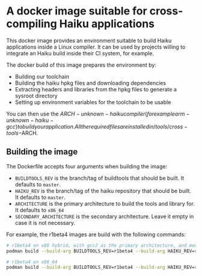 # A docker image suitable for cross-compiling Haiku applications

This docker image provides an environment suitable to build Haiku applications
inside a Linux compiler. It can be used by projects willing to integrate an
Haiku build inside their CI system, for example.

The docker build of this image prepares the environment by:
- Building our toolchain
- Building the haiku hpkg files and downloading dependencies
- Extracting headers and libraries from the hpkg files to generate a sysroot
  directory
- Setting up environment variables for the toolchain to be usable

You can then use the $ARCH-unknown-haiku compiler (for example
arm-unknown-haiku-gcc) to build your application. All the required files are
installed in /tools/cross-tools-$ARCH.

## Building the image

The Dockerfile accepts four arguments when building the image:

* `BUILDTOOLS_REV` is the branch/tag of buildtools that should be built. It defaults to `master`.
* `HAIKU_REV` is the branch/tag of the haiku repository that should be built. It defaults to `master`.
* `ARCHITECTURE` is the primary architecture to build the tools and library for. It defaults to `x86_64`
* `SECONDARY_ARCHITECTURE` is the secondary architecture. Leave it empty in case it is not necessary.

For example, the r1beta4 images are build with the following commands:

```bash
# r1beta4 on x86 hybrid, with gcc2 as the primary architecture, and modern gcc as the secondary
podman build --build-arg BUILDTOOLS_REV=r1beta4 --build-arg HAIKU_REV=r1beta4 --build-arg ARCHITECTURE=x86_gcc2 --build-arg SECONDARY_ARCHITECTURE=x86 --tag docker.io/haiku/cross-compiler:x86_gcc2h.r-beta4 .

# r1beta4 on x86_64
podman build --build-arg BUILDTOOLS_REV=r1beta4 --build-arg HAIKU_REV=r1beta4 --build-arg ARCHITECTURE=x86_64  --tag docker.io/haiku/cross-compiler:x86_64-r1beta4 .
```
